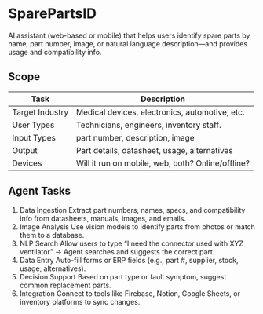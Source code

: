 # SparePartsID
AI assistant (web-based or mobile) that helps users identify spare parts by name, part number, image, or natural language description—and provides usage and compatibility info.

## Scope
| Task            | Description                                                              |
| --------------- | ------------------------------------------------------------------------ |
| Target Industry | Medical devices, electronics, automotive, etc.     |
| User Types      | Technicians, engineers, inventory staff.         |
| Input Types     | part number, description, image               |
| Output          | Part details, datasheet, usage, alternatives |
| Devices         | Will it run on mobile, web, both? Online/offline?                        |




## Agent Tasks
1. Data Ingestion	Extract part numbers, names, specs, and compatibility info from datasheets, manuals, images, and emails.
2. Image Analysis	Use vision models to identify parts from photos or match them to a database.
3. NLP Search	Allow users to type “I need the connector used with XYZ ventilator” → Agent searches and suggests the correct part.
4. Data Entry	Auto-fill forms or ERP fields (e.g., part #, supplier, stock, usage, alternatives).
5. Decision Support	Based on part type or fault symptom, suggest common replacement parts.
6. Integration	Connect to tools like Firebase, Notion, Google Sheets, or inventory platforms to sync changes.
